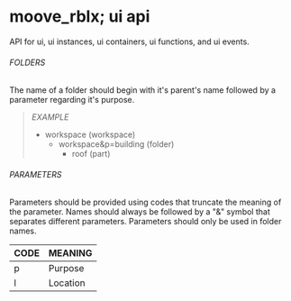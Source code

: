 # moove_rblx; ui api 
API for ui, ui instances, ui containers, ui functions, and ui events.

###### FOLDERS
The name of a folder should begin with it's parent's name followed by a parameter regarding it's purpose.

> *EXAMPLE*
> - workspace (workspace)
>   - workspace&p=building (folder)
>     - roof (part)

###### PARAMETERS
Parameters should be provided using codes that truncate the meaning of the parameter. Names should always be followed by a "&" symbol that separates different parameters. Parameters should only be used in folder names.

|CODE|MEANING|
|-|-|
|p|Purpose|
|l|Location|

